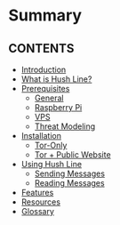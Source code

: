 # Summary

## CONTENTS
- [Introduction](./intro.md)
- [What is Hush Line?](./what-is-hush-line.md)
- [Prerequisites](./prereqs/general.md)
   - [General](./prereqs/general.md)
   - [Raspberry Pi](./prereqs/raspberrypi.md)
   - [VPS](./prereqs/vps.md)
   - [Threat Modeling](./prereqs/threat-modeling.md)
- [Installation](./installation/index.md)
    - [Tor-Only](./installation/tor-only.md)
    - [Tor + Public Website](./installation/public-web.md)
- [Using Hush Line](./usage/index.md)
    - [Sending Messages](./usage/sending.md)
    - [Reading Messages](./usage/reading.md)
- [Features](./features/index.md)
- [Resources](./resources/index.md)
- [Glossary](./glossary.md)
<!-- - [Reading messages](./reading-messages.md) -->
<!-- - [Troubleshooting](./troubleshooting.md) -->


